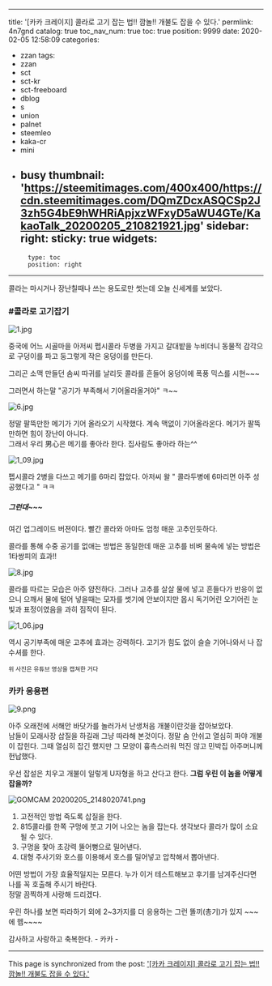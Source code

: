 
---
title: '[카카 크레이지] 콜라로 고기 잡는 법!!  깜놀!!  개불도 잡을 수 있다.'
permlink: 4n7gnd
catalog: true
toc_nav_num: true
toc: true
position: 9999
date: 2020-02-05 12:58:09
categories:
- zzan
tags:
- zzan
- sct
- sct-kr
- sct-freeboard
- dblog
- s
- union
- palnet
- steemleo
- kaka-cr
- mini
- busy
thumbnail: 'https://steemitimages.com/400x400/https://cdn.steemitimages.com/DQmZDcxASQCSp2J3zh5G4bE9hWHRiApjxzWFxyD5aWU4GTe/KakaoTalk_20200205_210821921.jpg'
sidebar:
    right:
        sticky: true
widgets:
    -
        type: toc
        position: right
---


콜라는 마시거나 장난칠때나 쓰는 용도로만 썻는데
오늘 신세계를 보았다. 


### #콜라로 고기잡기
![1.jpg](https://steemitimages.com/400x400/https://cdn.steemitimages.com/DQmZDcxASQCSp2J3zh5G4bE9hWHRiApjxzWFxyD5aWU4GTe/KakaoTalk_20200205_210821921.jpg)

중국에 어느 시골마을 아저씨
펩시콜라 두병을 가지고 갈대밭을 누비더니 동물적 감각으로
구덩이를 파고 둥그렇게 작은 웅덩이를 만든다. 

그리곤 소맥 만들던 솜씨 따귀를 날리듯 
콜라를 흔들어 웅덩이에 폭풍 믹스를 시현~~~

그러면서 하는말  "공기가 부족해서 기어올라올거야" ㅋ~~ 

![6.jpg](https://steemitimages.com/400x400/https://cdn.steemitimages.com/DQmcQxc69oE84thzC2wHTTehb3tyknfxamETj2ovsR4AHC5/KakaoTalk_20200205_210821921_16.jpg)

정말 팔뚝만한 메기가 기어 올라오기 시작했다. 
계속 맥없이 기어올라온다.  메기가 팔뚝만하면 힘이 장난이 아니다.  
그래서 우리 男心은 메기를 좋아라 한다.  집사람도 좋아라 하는^^

![1_09.jpg](https://steemitimages.com/400x400/https://cdn.steemitimages.com/DQmQMYr2uebLsnKe3F7wkgkeNwuEtVQ28NzT6Yqs9f3i7fr/KakaoTalk_20200205_210821921_09.jpg)

펩시콜라 2병을 다쓰고 메기를 6마리 잡았다. 
아저씨 왈 "  콜라두병에 6마리면 아주 성공했다고 "  ㅋㅋ


##### *그런대~~~*
여긴 업그레이드 버젼이다. 
빨간 콜라와 아마도 엄청 매운 고추인듯하다. 

콜라를 통해 수중 공기를 없애는 방법은 동일한데
매운 고추를 비벼 물속에 넣는 방법은 1타쌍피의 효과!!
 

![8.jpg](https://steemitimages.com/400x400/https://cdn.steemitimages.com/DQmentrk3PgpZPunJnJ9UZPaQtuRRFqR2Fx5izD8UMHjfM3/KakaoTalk_20200205_210821921_08.jpg)

콜라를 따르는 모습은 아주 얌전하다. 
그러나 고추를 살살 물에 넣고 흔들다가 
반응이 없으니 으깨서 물에 털어 넣을때는 
모자를 썻기에 안보이지만 몹시 독기어린 
오기어린 눈빛과 표정이였음을 과히 짐작이 된다. 

![1_06.jpg](https://steemitimages.com/400x400/https://cdn.steemitimages.com/DQmYL2yDTiCvCdCdYZBErnEWh2TsQsp2ch2WHE57qK7vk21/KakaoTalk_20200205_210821921_06.jpg)

역시 공기부족에 매운 고추에 효과는 강력하다. 
고기가 힘도 없이 슬슬 기어나와서 나 잡수셔를 한다. 

<sub> 위 사진은 유튜브 영상을 캡쳐한 거다</sub>


### 카카 응용편
![9.png](https://cdn.steemitimages.com/DQmXrn8PrmDzTgSn4W5kYixs74iSWvKZVoSqMNtVoNCu9cB/GOMCAM%2020200205_2116130189.png)

아주 오래전에 서해안 바닷가를 놀러가서 
난생처음 개불이란것을 잡아보았다.   
남들이 모래사장 삽질을 하길래 그냥 따라해 본것이다. 
정말 숨 안쉬고 열심히 파야 개불이 잡힌다. 
그때 열심히 잡긴 했지만 그 모양이 흉측스러워 먹진 않고 
민박집 아주머니께 헌납했다. 

우선 잡설은 치우고
개불이  일렇게 U자형을 하고 산다고 한다. 
**그럼 우린 이 놈을 어떻게 잡을까?**

![GOMCAM 20200205_2148020741.png](https://cdn.steemitimages.com/DQmbdzs2k15f1GBzfbKFexuvCZF5WWYY49etxgumcEkt2t9/GOMCAM%2020200205_2148020741.png)

1. 고전적인 방법 죽도록 삽질을 한다. 
2. 815콜라를 한쪽 구멍에 붓고 기어 나오는 놈을 잡는다.
    생각보다 콜라가 많이 소요될 수 있다. 
3. 구멍을 찿아 초강력 뚤어뻥으로 밀어낸다.
4. 대형 주사기와 호스를 이용해서 호스를 밀어넣고
압착해서 뽑아낸다. 

어떤 방법이 가장 효율적일지는 모른다. 
누가 이거 테스트해보고 후기를 남겨주신다면
나를 꼭 호출해 주시기 바란다.  
정말 끔찍하게 사랑해 드리겠다. 

우린 하나를 보면 따라하기 외에 2~3가지를 더
응용하는 그런 똘끼(총기)가 있지 ~~~ 에 헴~~~~ 

감사하고 사랑하고 축복한다. - 카카 -

- - -

This page is synchronized from the post: ['[카카 크레이지] 콜라로 고기 잡는 법!!  깜놀!!  개불도 잡을 수 있다.'](https://steemit.com/@kibumh/4n7gnd)
